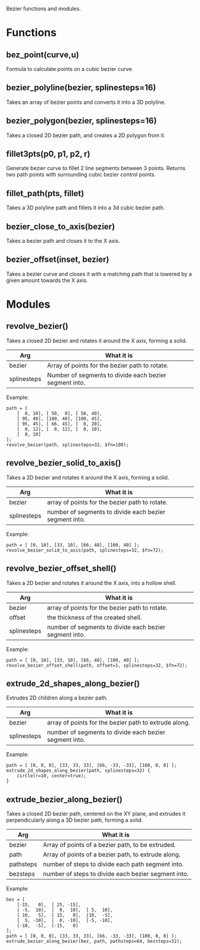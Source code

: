 Bezier functions and modules.


# Functions

## bez\_point(curve,u)
Formula to calculate points on a cubic bezier curve.



## bezier\_polyline(bezier, splinesteps=16)
Takes an array of bezier points and converts it into a 3D polyline.



## bezier\_polygon(bezier, splinesteps=16)
Takes a closed 2D bezier path, and creates a 2D polygon from it.



## fillet3pts(p0, p1, p2, r)
Generate bezier curve to fillet 2 line segments between 3 points.
Returns two path points with surrounding cubic bezier control points.



## fillet\_path(pts, fillet)
Takes a 3D polyline path and fillets it into a 3d cubic bezier path.



## bezier\_close\_to\_axis(bezier)
Takes a bezier path and closes it to the X axis.



## bezier\_offset(inset, bezier)
Takes a bezier curve and closes it with a matching path that is lowered by a given amount towards the X axis.



# Modules

## revolve\_bezier()
Takes a closed 2D bezier and rotates it around the X axis, forming a solid.

Arg         | What it is
----------- | --------------------------------
bezier      | Array of points for the bezier path to rotate.
splinesteps | Number of segments to divide each bezier segment into.

Example:

    path = [
        [  0, 10], [ 50,  0], [ 50, 40],
        [ 95, 40], [100, 40], [100, 45],
        [ 95, 45], [ 66, 45], [  0, 20],
        [  0, 12], [  0, 12], [  0, 10],
        [  0, 10]
    ];
    revolve_bezier(path, splinesteps=32, $fn=180);



## revolve\_bezier\_solid\_to\_axis()
Takes a 2D bezier and rotates it around the X axis, forming a solid.

Arg         | What it is
----------- | --------------------------------
bezier      | array of points for the bezier path to rotate.
splinesteps | number of segments to divide each bezier segment into.

Example:

    path = [ [0, 10], [33, 10], [66, 40], [100, 40] ];
    revolve_bezier_solid_to_axis(path, splinesteps=32, $fn=72);



## revolve\_bezier\_offset\_shell()
Takes a 2D bezier and rotates it around the X axis, into a hollow shell.

Arg         | What it is
----------- | --------------------------------
bezier      | array of points for the bezier path to rotate.
offset      | the thickness of the created shell.
splinesteps | number of segments to divide each bezier segment into.

Example:

    path = [ [0, 10], [33, 10], [66, 40], [100, 40] ];
    revolve_bezier_offset_shell(path, offset=1, splinesteps=32, $fn=72);



## extrude\_2d\_shapes\_along\_bezier()
Extrudes 2D children along a bezier path.

Arg         | What it is
----------- | --------------------------------
bezier      | array of points for the bezier path to extrude along.
splinesteps | number of segments to divide each bezier segment into.

Example:

    path = [ [0, 0, 0], [33, 33, 33], [66, -33, -33], [100, 0, 0] ];
    extrude_2d_shapes_along_bezier(path, splinesteps=32) {
        circle(r=10, center=true);
    }



## extrude\_bezier\_along\_bezier()
Takes a closed 2D bezier path, centered on the XY plane, and
extrudes it perpendicularly along a 3D bezier path, forming a solid.

Arg         | What it is
----------- | --------------------------------
bezier      | Array of points of a bezier path, to be extruded.
path        | Array of points of a bezier path, to extrude along.
pathsteps   | number of steps to divide each path segment into.
bezsteps    | number of steps to divide each bezier segment into.

Example:

    bez = [
        [-15,   0],  [ 25, -15],
        [ -5,  10],  [  0,  10],  [ 5,  10],
        [ 10,   5],  [ 15,   0],  [10,  -5],
        [  5, -10],  [  0, -10],  [-5, -10],
        [-10,  -5],  [-15,   0]
    ];
    path = [ [0, 0, 0], [33, 33, 33], [66, -33, -33], [100, 0, 0] ];
    extrude_bezier_along_bezier(bez, path, pathsteps=64, bezsteps=32);



